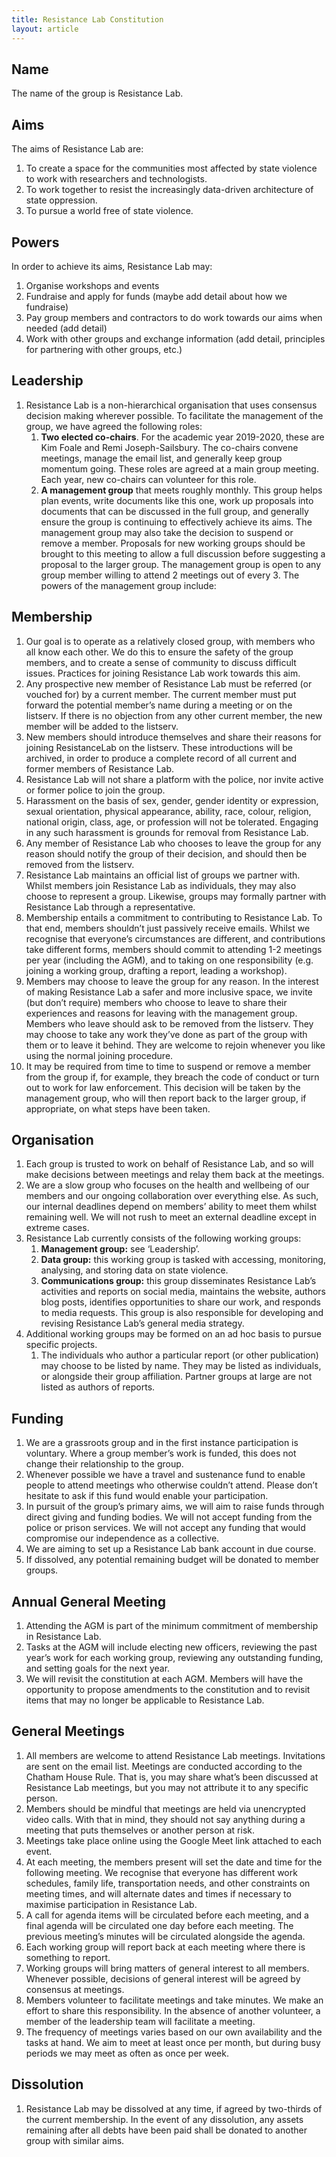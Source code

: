 ```yaml
---
title: Resistance Lab Constitution
layout: article
---
```


## Name

The name of the group is Resistance Lab.

## Aims

The aims of Resistance Lab are: 

1. To create a space for the communities most affected by state violence to work with researchers and technologists.
1. To work together to resist the increasingly data-driven architecture of state oppression.
1. To pursue a world free of state violence.

## Powers

In order to achieve its aims, Resistance Lab may:

1. Organise workshops and events
1. Fundraise and apply for funds (maybe add detail about how we fundraise)
1. Pay group members and contractors to do work towards our aims when needed (add detail)
1. Work with other groups and exchange information (add detail, principles for partnering with other groups, etc.)

## Leadership

1. Resistance Lab is a non-hierarchical organisation that uses consensus decision making
wherever possible. To facilitate the management of the group, we have agreed the following roles:
    1. **Two elected co-chairs**. For the academic year 2019-2020, these are Kim Foale and Remi Joseph-Sailsbury. The co-chairs convene meetings, manage the email list, and generally keep group momentum going. These roles are agreed at a main group meeting. Each year, new co-chairs can volunteer for this role.
    1. **A management group** that meets roughly monthly. This group helps plan events, write documents like this one, work up proposals into documents that can be discussed in the full group, and generally ensure the group is continuing to effectively achieve its aims. The management group may also take the decision to suspend or remove a member. Proposals for new working groups should be brought to this meeting to allow a full discussion before suggesting a proposal to the larger group. The management group is open to any group member willing to attend 2 meetings out of every 3. The powers of the management group include:

## Membership

1. Our goal is to operate as a relatively closed group, with members who all know each other. We do this to ensure the safety of the group members, and to create a sense of community to discuss difficult issues. Practices for joining Resistance Lab work towards this aim.
1. Any prospective new member of Resistance Lab must be referred (or vouched for) by a current member. The current member must put forward the potential member’s name during a meeting or on the listserv. If there is no objection from any other current member, the new member will be added to the listserv.
1. New members should introduce themselves and share their reasons for joining ResistanceLab on the listserv. These introductions will be archived, in order to produce a complete record of all current and former members of Resistance Lab.
1. Resistance Lab will not share a platform with the police, nor invite active or former police to join the group.
1. Harassment on the basis of sex, gender, gender identity or expression, sexual orientation, physical appearance, ability, race, colour, religion, national origin, class, age, or profession will not be tolerated. Engaging in any such harassment is grounds for removal from Resistance Lab.
1. Any member of Resistance Lab who chooses to leave the group for any reason should notify the group of their decision, and should then be removed from the listserv.
1. Resistance Lab maintains an official list of groups we partner with. Whilst members join Resistance Lab as individuals, they may also choose to represent a group. Likewise, groups may formally partner with Resistance Lab through a representative.
1. Membership entails a commitment to contributing to Resistance Lab. To that end, members shouldn’t just passively receive emails. Whilst we recognise that everyone’s circumstances are different, and contributions take different forms, members should commit to attending 1-2 meetings per year (including the AGM), and to taking on one responsibility (e.g. joining a working group, drafting a report, leading a workshop).   
1. Members may choose to leave the group for any reason. In the interest of making Resistance Lab a safer and more inclusive space, we invite (but don’t require) members who choose to leave to share their experiences and reasons for leaving with the management group. Members who leave should ask to be removed from the listserv. They may choose to take any work they’ve done as part of the group with them or to leave it behind. They are welcome to rejoin whenever you like using the normal joining procedure.
1. It may be required from time to time to suspend or remove a member from the group if, for example, they breach the code of conduct or turn out to work for law enforcement. This decision will be taken by the management group, who will then report back to the larger group, if appropriate, on what steps have been taken.

## Organisation

1. Each group is trusted to work on behalf of Resistance Lab, and so will make decisions between meetings and relay them back at the meetings. 
1. We are a slow group who focuses on the health and wellbeing of our members and our ongoing collaboration over everything else. As such, our internal deadlines depend on members’ ability to meet them whilst remaining well. We will not rush to meet an external deadline except in extreme cases.
1. Resistance Lab currently consists of the following working groups:
    1. **Management group:** see ‘Leadership’.
    1. **Data group:** this working group is tasked with accessing, monitoring, analysing, and storing data on state violence.
    1. **Communications group:** this group disseminates Resistance Lab’s activities and reports on social media, maintains the website, authors blog posts, identifies opportunities to share our work, and responds to media requests. This group is also responsible for developing and revising Resistance Lab’s general media strategy.
1. Additional working groups may be formed on an ad hoc basis to pursue specific projects.
    1. The individuals who author a particular report (or other publication) may choose to be listed by name. They may be listed as individuals, or alongside their group affiliation. Partner groups at large are not listed as authors of reports.

## Funding

1. We are a grassroots group and in the first instance participation is voluntary. Where a group member’s work is funded, this does not change their relationship to the group.
1. Whenever possible we have a travel and sustenance fund to enable people to attend meetings who otherwise couldn’t attend. Please don’t hesitate to ask if this fund would enable your participation.
1. In pursuit of the group’s primary aims, we will aim to raise funds through direct giving and funding bodies. We will not accept funding from the police or prison services. We will not accept any funding that would compromise our independence as a collective. 
1. We are aiming to set up a Resistance Lab bank account in due course.
1. If dissolved, any potential remaining budget will be donated to member groups.

## Annual General Meeting

1. Attending the AGM is part of the minimum commitment of membership in Resistance Lab.
1. Tasks at the AGM will include electing new officers, reviewing the past year’s work for each working group, reviewing any outstanding funding, and setting goals for the next year.
1. We will revisit the constitution at each AGM. Members will have the opportunity to propose amendments to the constitution and to revisit items that may no longer be applicable to Resistance Lab.

## General Meetings

1. All members are welcome to attend Resistance Lab meetings. Invitations are sent on the email list.
Meetings are conducted according to the Chatham House Rule. That is, you may share what’s been discussed at Resistance Lab meetings, but you may not attribute it to any specific person.
1. Members should be mindful that meetings are held via unencrypted video calls. With that in mind, they should not say anything during a meeting that puts themselves or another person at risk.
1. Meetings take place online using the Google Meet link attached to each event.
1. At each meeting, the members present will set the date and time for the following meeting. We recognise that everyone has different work schedules, family life, transportation needs, and other constraints on meeting times, and will alternate dates and times if necessary to maximise participation in Resistance Lab.
1. A call for agenda items will be circulated before each meeting, and a final agenda will be circulated one day before each meeting. The previous meeting’s minutes will be circulated alongside the agenda.
1. Each working group will report back at each meeting where there is something to report.
1. Working groups will bring matters of general interest to all members. Whenever possible, decisions of general interest will be agreed by consensus at meetings. 
1. Members volunteer to facilitate meetings and take minutes. We make an effort to share this responsibility. In the absence of another volunteer, a member of the leadership team will facilitate a meeting.
1. The frequency of meetings varies based on our own availability and the tasks at hand. We aim to meet at least once per month, but during busy periods we may meet as often as once per week.

## Dissolution

1. Resistance Lab may be dissolved at any time, if agreed by two-thirds of the current
membership. In the event of any dissolution, any assets remaining after all debts have been
paid shall be donated to another group with similar aims.
